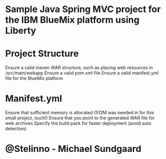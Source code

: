# Sample Java Spring MVC project for the IBM BlueMix platform using Liberty

# Project Structure
Ensure a valid maven WAR structure, such as placing web resources in /src/main/webapp
Ensure a valid pom.xml file
Ensure a valid manifest.yml file for the BlueMix platform

# Manifest.yml
Ensure that sufficient memory is allocated (512M was needed in for this small project, ouch!)
Ensure that you point to the generated WAR file for web archives
Specify the build pack for faster deployment (avoid auto detection)

# @Stelinno - Michael Sundgaard